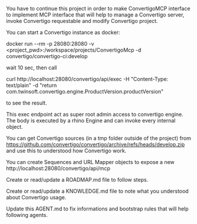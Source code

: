 You have to continue this project in order to make ConvertigoMCP interface to implement MCP interface that will help to manage a Convertigo server, invoke Convertigo requestable and modify Convertigo project.

You can start a Convertigo instance as docker:

docker run --rm -p 28080:28080 -v <project_pwd>:/workspace/projects/ConvertigoMcp -d convertigo/convertigo-ci:develop

wait 10 sec, then call

curl http://localhost:28080/convertigo/api/exec -H "Content-Type: text/plain" -d "return com.twinsoft.convertigo.engine.ProductVersion.productVersion"

to see the result.

This exec endpoint act as super root admin access to convertigo engine. The body is executed by a rhino Engine and can invoke every internal object.

You can get Convertigo sources (in a tmp folder outside of the project) from https://github.com/convertigo/convertigo/archive/refs/heads/develop.zip and use this to understood how Convertigo work.

You can create Sequences and URL Mapper objects to expose a new http://localhost:28080/convertigo/api/mcp

Create or read/update a ROADMAP.md file to follow steps.

Create or read/update a KNOWLEDGE.md file to note what you understood about Convertigo usage.

Update this AGENT.md to fix informations and bootstrap rules that will help following agents.
